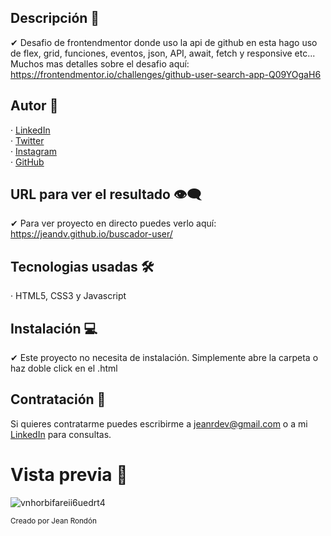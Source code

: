 ## Descripción 💬

✔ Desafio de frontendmentor donde uso la api de github en esta hago uso de flex, grid, funciones, eventos, json, API, await, fetch y responsive etc...
  Muchos mas detalles sobre el desafio aquí: https://frontendmentor.io/challenges/github-user-search-app-Q09YOgaH6

## Autor 🤠

· [LinkedIn](https://www.linkedin.com/in/jeandv/) <br>
· [Twitter](https://www.twitter.com/r4yb4/) <br>
· [Instagram](https://www.instagram.com/jnxrn/) <br>
· [GitHub](https://github.com/jeandv/) 

## URL para ver el resultado 👁‍🗨

✔ Para ver proyecto en directo puedes verlo aquí: https://jeandv.github.io/buscador-user/

## Tecnologias usadas 🛠️

· HTML5, CSS3 y Javascript

## Instalación 💻

✔ Este proyecto no necesita de instalación. Simplemente abre la carpeta o haz doble click en el .html

## Contratación 📧

Si quieres contratarme puedes escribirme a jeanrdev@gmail.com o a mi [LinkedIn](https://www.linkedin.com/in/jeandv/) para consultas.

# Vista previa 🔎

![vnhorbifareii6uedrt4](https://user-images.githubusercontent.com/90219458/153733566-8c367b36-7f3c-494d-a93a-c52f8eb64b1c.jpg)

<small>Creado por Jean Rondón</small>

